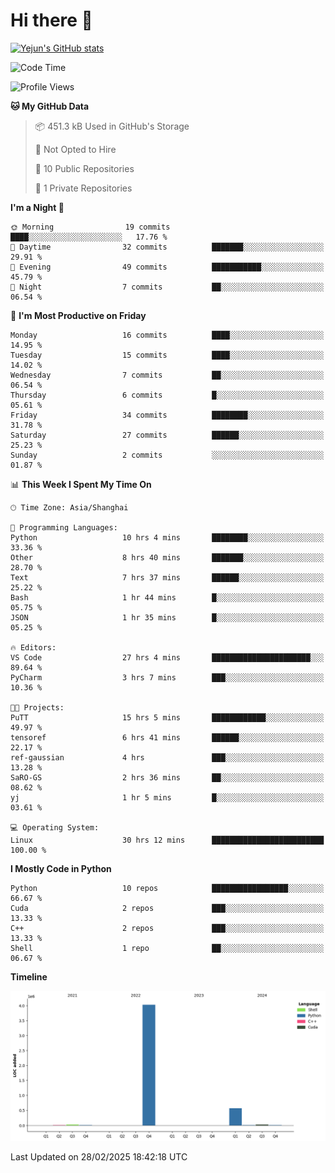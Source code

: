 # Hi there 👋


<!-- <img height="195px" src="https://github-readme-stats.vercel.app/api?username=yejun688&count_private=true&show_icons=true&hide_rank=true&title_color=0969da&bg_color=ffffff00&text_color=57606a&disable_animations=true"><img height="195px" src="https://github-readme-stats.vercel.app/api/top-langs?username=yejun688&layout=compact&title_color=0969da&bg_color=ffffff00&text_color=57606a"> -->

[![Yejun's GitHub stats](https://github-readme-stats.vercel.app/api?username=yejun688)](https://github.com/yejun688/github-readme-stats)

<!---
yejun688/yejun688 is a ✨ special ✨ repository because its `README.md` (this file) appears on your GitHub profile.
You can click the Preview link to take a look at your changes.
--->

<!--START_SECTION:waka-->
![Code Time](http://img.shields.io/badge/Code%20Time-874%20hrs%2050%20mins-blue)

![Profile Views](http://img.shields.io/badge/Profile%20Views-22-blue)

**🐱 My GitHub Data** 

> 📦 451.3 kB Used in GitHub's Storage 
 > 
> 🚫 Not Opted to Hire
 > 
> 📜 10 Public Repositories 
 > 
> 🔑 1 Private Repositories 
 > 
**I'm a Night 🦉** 

```text
🌞 Morning                19 commits          ████░░░░░░░░░░░░░░░░░░░░░   17.76 % 
🌆 Daytime                32 commits          ███████░░░░░░░░░░░░░░░░░░   29.91 % 
🌃 Evening                49 commits          ███████████░░░░░░░░░░░░░░   45.79 % 
🌙 Night                  7 commits           ██░░░░░░░░░░░░░░░░░░░░░░░   06.54 % 
```
📅 **I'm Most Productive on Friday** 

```text
Monday                   16 commits          ████░░░░░░░░░░░░░░░░░░░░░   14.95 % 
Tuesday                  15 commits          ████░░░░░░░░░░░░░░░░░░░░░   14.02 % 
Wednesday                7 commits           ██░░░░░░░░░░░░░░░░░░░░░░░   06.54 % 
Thursday                 6 commits           █░░░░░░░░░░░░░░░░░░░░░░░░   05.61 % 
Friday                   34 commits          ████████░░░░░░░░░░░░░░░░░   31.78 % 
Saturday                 27 commits          ██████░░░░░░░░░░░░░░░░░░░   25.23 % 
Sunday                   2 commits           ░░░░░░░░░░░░░░░░░░░░░░░░░   01.87 % 
```


📊 **This Week I Spent My Time On** 

```text
🕑︎ Time Zone: Asia/Shanghai

💬 Programming Languages: 
Python                   10 hrs 4 mins       ████████░░░░░░░░░░░░░░░░░   33.36 % 
Other                    8 hrs 40 mins       ███████░░░░░░░░░░░░░░░░░░   28.70 % 
Text                     7 hrs 37 mins       ██████░░░░░░░░░░░░░░░░░░░   25.22 % 
Bash                     1 hr 44 mins        █░░░░░░░░░░░░░░░░░░░░░░░░   05.75 % 
JSON                     1 hr 35 mins        █░░░░░░░░░░░░░░░░░░░░░░░░   05.25 % 

🔥 Editors: 
VS Code                  27 hrs 4 mins       ██████████████████████░░░   89.64 % 
PyCharm                  3 hrs 7 mins        ███░░░░░░░░░░░░░░░░░░░░░░   10.36 % 

🐱‍💻 Projects: 
PuTT                     15 hrs 5 mins       ████████████░░░░░░░░░░░░░   49.97 % 
tensoref                 6 hrs 41 mins       ██████░░░░░░░░░░░░░░░░░░░   22.17 % 
ref-gaussian             4 hrs               ███░░░░░░░░░░░░░░░░░░░░░░   13.28 % 
SaRO-GS                  2 hrs 36 mins       ██░░░░░░░░░░░░░░░░░░░░░░░   08.62 % 
yj                       1 hr 5 mins         █░░░░░░░░░░░░░░░░░░░░░░░░   03.61 % 

💻 Operating System: 
Linux                    30 hrs 12 mins      █████████████████████████   100.00 % 
```

**I Mostly Code in Python** 

```text
Python                   10 repos            █████████████████░░░░░░░░   66.67 % 
Cuda                     2 repos             ███░░░░░░░░░░░░░░░░░░░░░░   13.33 % 
C++                      2 repos             ███░░░░░░░░░░░░░░░░░░░░░░   13.33 % 
Shell                    1 repo              ██░░░░░░░░░░░░░░░░░░░░░░░   06.67 % 
```



**Timeline**

![Lines of Code chart](https://raw.githubusercontent.com/yejun688/yejun688/main/assets/bar_graph.png)


 Last Updated on 28/02/2025 18:42:18 UTC
<!--END_SECTION:waka-->
